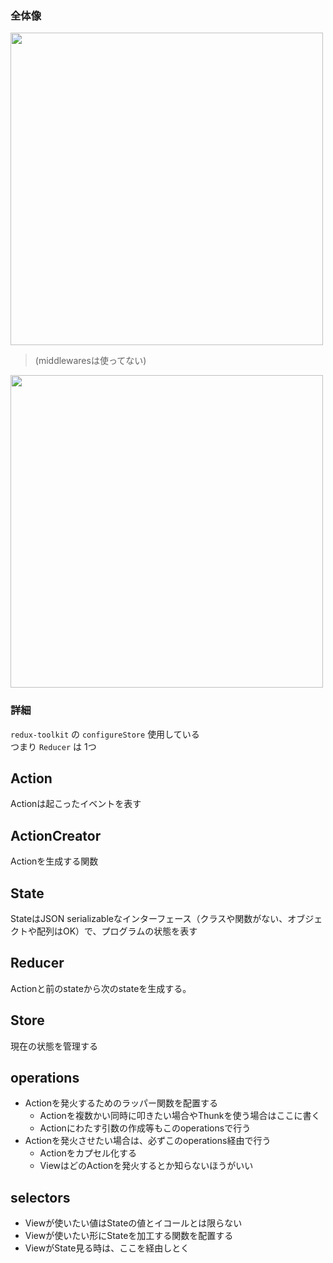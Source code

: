 ### 全体像

<div><img src="https://user-images.githubusercontent.com/16768208/71545813-e16b5480-29d2-11ea-8233-33b120dfb2a1.gif" width=500></div>

> (middlewaresは使ってない)

<div><img src="https://user-images.githubusercontent.com/16768208/71544846-28ebe380-29c7-11ea-8c9a-78ca3a0274db.png" width=500></div>

### 詳細

`redux-toolkit` の `configureStore` 使用している  
つまり `Reducer` は 1つ

## Action

Actionは起こったイベントを表す

## ActionCreator

Actionを生成する関数

## State

StateはJSON serializableなインターフェース（クラスや関数がない、オブジェクトや配列はOK）で、プログラムの状態を表す

## Reducer

Actionと前のstateから次のstateを生成する。

## Store

現在の状態を管理する


## operations

- Actionを発火するためのラッパー関数を配置する
  - Actionを複数かい同時に叩きたい場合やThunkを使う場合はここに書く
  - Actionにわたす引数の作成等もこのoperationsで行う
- Actionを発火させたい場合は、必ずこのoperations経由で行う
  - Actionをカプセル化する
  - ViewはどのActionを発火するとか知らないほうがいい

## selectors

- Viewが使いたい値はStateの値とイコールとは限らない
- Viewが使いたい形にStateを加工する関数を配置する
- ViewがState見る時は、ここを経由しとく
